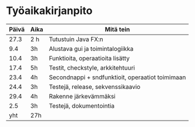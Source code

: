 # Työaikakirjanpito

Päivä | Aika | Mitä tein
------|------|----------
27.3 | 2 h | Tutustuin Java FX:n
9.4 | 3h | Alustava gui ja toimintalogiikka
10.4 | 3h | Funktioita, operaatioita lisätty
17.4| 5h | Testit, checkstyle, arkkitehtuuri
23.4 | 4h | Secondnappi + sndfunktioit, operaatiot toimimaan
24.4 | 3h | Testejä, release, sekvenssikaavio
29.4 | 4h | Rakenne järkevämmäksi
2.5 | 3h | Testejä, dokumentointia
yht | 27h
